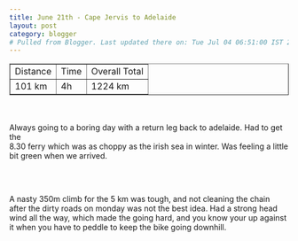 ```yaml
---
title: June 21th - Cape Jervis to Adelaide
layout: post
category: blogger
# Pulled from Blogger. Last updated there on: Tue Jul 04 06:51:00 IST 2006
---
```

<TABLE BORDER="1" ><TR><TD>Distance</TD><TD>Time</TD><TD>Overall Total</TD></TR><TR><TD>101 km</TD><TD>4h</TD><TD>1224 km</TD></TR></TABLE><br /><br />Always going to a boring day with a return leg back to adelaide. Had to get the<br />8.30 ferry which was as choppy as the irish sea in winter. Was feeling a little<br />bit green when we arrived.<br /><br /><a onblur="try {parent.deselectBloggerImageGracefully();} catch(e) {}" href="http://photos1.blogger.com/blogger/916/2956/1600/IMG_1107.jpg"><img style="display:block; margin:0px auto 10px; text-align:center;cursor:pointer; cursor:hand;" src="http://photos1.blogger.com/blogger/916/2956/320/IMG_1107.jpg" border="0" alt="" /></a><br /><br />A nasty 350m climb for the 5 km was tough, and not cleaning the chain after the dirty roads on monday was not the best idea. Had a strong head wind all the way, which made the going hard, and you know your up against it when you have to peddle to keep the bike going downhill.<br /><!--<br /><IMG SRC="../../../photos/Cape Jervis to Adelaide/CapeJervisAdelaide.JPG" WIDTH="600" HEIGHT="400" BORDER="0" ALT=""><br />Just crashed once i got to the cannon st hostel in adelaide.<br />-->

